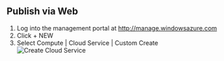 ##  Publish via Web

1. Log into the management portal at http://manage.windowsazure.com
2. Click + NEW
3. Select Compute | Cloud Service | Custom Create
![Create Cloud Service](images/deploy-web-1.jpg)